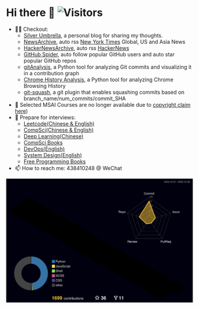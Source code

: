 # Hi there 👋  ![Visitors](https://api.visitorbadge.io/api/visitors?path=github.com%2Fian729&label=VISITORS&labelColor=%23d9e3f0&countColor=%23555555&style=flat-square)
- 👨‍💻 Checkout:
  - [Silver Umbrella](https://ian729.github.io/silver-umbrella/), a personal blog for sharing my thoughts.
  - [NewsArchive](https://github.com/Ian729/NewsArchive), auto rss [New York Times](https://www.nytimes.com/rss) Global, US and Asia News
  - [HackerNewsArchive](https://github.com/Ian729/HackerNewsArchive), auto rss [HackerNews](https://news.ycombinator.com/)
  - [GitHub Spider](https://github.com/Ian729/githubSpider), auto follow popular GitHub users and auto star popular GitHub repos
  - [gitAnalysis](https://github.com/Ian729/gitAnalysis), a Python tool for analyzing Git commits and visualizing it in a contribution graph
  - [Chrome History Analysis](https://github.com/Ian729/chrome-history-analysis), a Python tool for analyzing Chrome Browsing History
  - [git-squash](https://github.com/ian729/git-squash), a git plugin that enables squashing commits based on branch_name/num_commits/commit_SHA
- 📖 Selected MSAI Courses are no longer available due to [copyright claim here](https://github.com/github/dmca/blob/master/2025/10/2025-10-28-original-work.md))
- 📖 Prepare for interviews:
  * [Leetcode(Chinese & English)](https://github.com/Ian729/leetcode)
  * [CompSci(Chinese & English)](https://github.com/Ian729/interview)
  * [Deep Learning(Chinese)](https://github.com/Ian729/DeepLearning-500-questions)
  * [CompSci Books](https://github.com/Ian729/CS-Books)
  * [DevOps(English)](https://github.com/Ian729/90DaysOfDevOps)
  * [System Design(English)](https://github.com/Ian729/system-design-resources)
  * [Free Programming Books](https://github.com/Ian729/free-programming-books)
- 📫 How to reach me: 438410248 @ WeChat

![](./profile-3d-contrib/profile-night-rainbow.svg)
